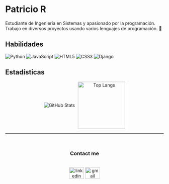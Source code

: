 <div >
  <!-- Título e Introducción -->
  <h1>Patricio R</h1>
  <p>Estudiante de Ingeniería en Sistemas y apasionado por la programación. Trabajo en diversos proyectos usando varios lenguajes de programación. 🚀</p>

  <!-- Sección de Habilidades -->
  <h2>Habilidades</h2>
  <p>
    <img src="https://img.shields.io/badge/Python-3776AB?style=for-the-badge&logo=python&logoColor=white" alt="Python" />
    <img src="https://img.shields.io/badge/JavaScript-F7DF1E?style=for-the-badge&logo=javascript&logoColor=black" alt="JavaScript" />
    <img src="https://img.shields.io/badge/HTML5-E34F26?style=for-the-badge&logo=html5&logoColor=white" alt="HTML5" />
    <img src="https://img.shields.io/badge/CSS3-1572B6?style=for-the-badge&logo=css3&logoColor=white" alt="CSS3" />
    <img src="https://img.shields.io/badge/Django-092E20?style=for-the-badge&logo=django&logoColor=white" alt="Django" />
  </p>

  <!-- Sección de Estadísticas -->
  <h2>Estadísticas</h2>
  <div style="display: flex; justify-content: center; align-items: center; gap: 10px;" align="center">
    <picture>
      <source
        srcset="https://github-readme-stats.vercel.app/api?username=patooromero&show_icons=true&theme=dark&langs_count=2"
        media="(prefers-color-scheme: dark)"
      />
      <source
        srcset="https://github-readme-stats.vercel.app/api?username=pattoor&show_icons=true"
        media="(prefers-color-scheme: light), (prefers-color-scheme: no-preference)"
      />
      <img src="https://github-readme-stats.vercel.app/api?username=pattoor&show_icons=true" alt="GitHub Stats" />
    </picture>
    <a href="https://github.com/anuraghazra/github-readme-stats">
      <img height=150 src="https://github-readme-stats.vercel.app/api/top-langs?username=patooromero&layout=compact&langs_count=8&card_width=320" alt="Top Langs" />
    </a>
  </div>

  <!-- Sección de Proyectos o Extras -->
  <!--<h2>Proyectos Destacados</h2>
  <p>⚙️ En esta sección, destacaré algunos de mis proyectos más interesantes (¡aún en construcción!).</p> -->

  <!-- Footer -->
  <hr /> 
  <div>
    <br clear="both">
    <h3 align="center">Contact me</h3>
    <br clear="both">
    
  <div align="center">
  <img src="https://raw.githubusercontent.com/maurodesouza/profile-readme-generator/master/src/assets/icons/social/linkedin/default.svg" href="#" width="47" height="37"  alt="linkedin logo"  />
  <img src="https://raw.githubusercontent.com/maurodesouza/profile-readme-generator/master/src/assets/icons/social/gmail/default.svg" href="#" width="47" height="37" alt="gmail logo"  />
  </div>
  </div>



<!-- 
<h1>Patricio R.</h1>
<!-- <p align="center">I'm mainly focused on <b>Python</b>  and <b>JavaScript</b> , but I'm always looking for new opportunities to learn new things.<br>I'm willing to collaborate on projects and help people in any programming language and problem that may arise.</p> -
<hr> 

<div class="main">
  <h1>sisi</h1>
</div>

<div class="stats" align="center" >
  <picture style="display: flex;">
    <source
    srcset="https://github-readme-stats.vercel.app/api?username=patooromero&show_icons=true&theme=dark&langs_count=2"
    media="(prefers-color-scheme: dark)"
    />
    <source
    srcset="https://github-readme-stats.vercel.app/api?username=patooromero&show_icons=true"
    media="(prefers-color-scheme: light), (prefers-color-scheme: no-preference)"
    />
    <img src="https://github-readme-stats.vercel.app/api?username=patooromero&show_icons=true" display="inline"/>
  </picture>
<br>
  <div style="display: flex;"> 
    <a href="https://github.com/anuraghazra/convoychat">
      <img height=100 align="center" src="https://github-readme-stats.vercel.app/api/top-langs?username=patooromero&layout=compact&langs_count=8&card_width=320" />
    </a>
  </div>
</div>

<hr>

<br clear="both">
<h3 align="center">Contact me</h3>
<br clear="both">

<div align="center">
  <img src="https://raw.githubusercontent.com/maurodesouza/profile-readme-generator/master/src/assets/icons/social/linkedin/default.svg" width="47" height="37"  alt="linkedin logo"  />
  <img src="https://raw.githubusercontent.com/maurodesouza/profile-readme-generator/master/src/assets/icons/social/gmail/default.svg" width="47" height="37" alt="gmail logo"  />
</div>
--->

